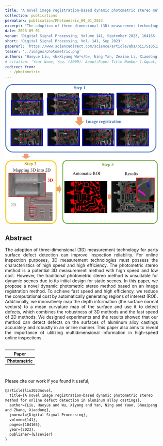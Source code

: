 ```yaml
---
title: "A novel image registration-based dynamic photometric stereo method for online defect detection in aluminum alloy castings"
collection: publications
permalink: publication/Photometric_09_01_2023
excerpt: "The adoption of three-dimensional (3D) measurement technology for parts surface defect detection can improve inspection reliability. For online inspection purposes, 3D measurement technologies must possess the characteristics of high speed and high efficiency. The photometric stereo method is a potential 3D measurement method with high speed and low cost. However, the traditional photometric stereo method is unsuitable for dynamic scenes due to its initial design for static scenes. In this paper, we propose a novel dynamic photometric stereo method based on an image registration method. To achieve fast speed and high efficiency, we reduce the computational cost by automatically generating regions of interest (ROI). Additionally, we innovatively map the depth information (the surface normal vectors) to a mean curvature map of the surface and use it to detect defects, which combines the robustness of 3D methods and the fast speed of 2D methods. We designed experiments and the results showed that our method can detect defects on the surfaces of aluminum alloy castings accurately and robustly in an online manner. This paper also aims to reveal the importance of utilizing multidimensional information in high-speed online inspections."
date: 2023-09-01
venue: 'Digital Signal Processing, Volume 141, September 2023, 104165'
short: 'Digital Signal Processing, Vol. 141, Sep 2023'
paperurl: 'https://www.sciencedirect.com/science/article/abs/pii/S1051200423002609'
teaser: '../images/photometric.png'
authors: "Haoyue Liu, <b>Xiyang Wu*</b>, Ning Yan, Zexiao Li, Xiaodong Zhang"
# citation: 'Your Name, You. (2009). &quot;Paper Title Number 1.&quot; <i>Journal 1</i>. 1(1).'
redirect_from: 
  - /photometric
---
```


<p style="text-align:center;">
<img src="../images/photometric.png" width="800">
</p>

## Abstract
<div style="text-align: justify"> The adoption of three-dimensional (3D) measurement technology for parts surface defect detection can improve inspection reliability. For online inspection purposes, 3D measurement technologies must possess the characteristics of high speed and high efficiency. The photometric stereo method is a potential 3D measurement method with high speed and low cost. However, the traditional photometric stereo method is unsuitable for dynamic scenes due to its initial design for static scenes. In this paper, we propose a novel dynamic photometric stereo method based on an image registration method. To achieve fast speed and high efficiency, we reduce the computational cost by automatically generating regions of interest (ROI). Additionally, we innovatively map the depth information (the surface normal vectors) to a mean curvature map of the surface and use it to detect defects, which combines the robustness of 3D methods and the fast speed of 2D methods. We designed experiments and the results showed that our method can detect defects on the surfaces of aluminum alloy castings accurately and robustly in an online manner. This paper also aims to reveal the importance of utilizing multidimensional information in high-speed online inspections. </div>
<br>

| Paper                                                                                      |
|--------------------------------------------------------------------------------------------|
| [**Photometric**](https://www.sciencedirect.com/science/article/abs/pii/S1051200423002609) |

<br>

Please cite our work if you found it useful,

```
@article{liu2023novel,
  title={A novel image registration-based dynamic photometric stereo method for online defect detection in aluminum alloy castings},
  author={Liu, Haoyue and Wu, Xiyang and Yan, Ning and Yuan, Shuaipeng and Zhang, Xiaodong},
  journal={Digital Signal Processing},
  volume={141},
  pages={104165},
  year={2023},
  publisher={Elsevier}
}
```